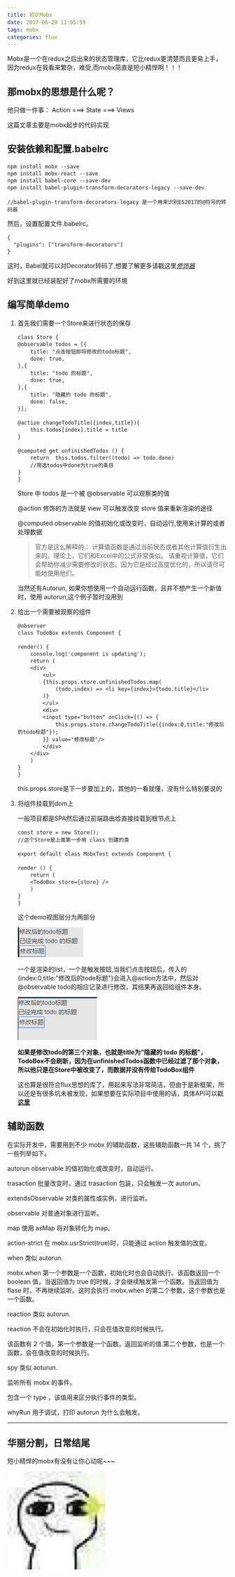 ```yaml
---
title: 初识Mobx
date: 2017-06-29 11:05:59
tags: mobx
categories: flux
--- 
```

Mobx是一个在redux之后出来的状态管理库，它比redux更清楚而且更易上手，因为redux在我看来繁杂，难受,而mobx简直是短小精悍啊！！！

## 那mobx的思想是什么呢？

他只做一件事： Action ===> State ===> Views

这篇文章主要是mobx起步的代码实现

## 安装依赖和配置.babelrc

```
npm install mobx --save
npm install mobx-react --save
npm install babel-core --save-dev
npm install babel-plugin-transform-decorators-legacy --save-dev

//babel-plugin-transform-decorators-legacy 是一个用来识别ES2017的@符号的转码器
```

然后，设置配置文件.babelrc。
```
{
  "plugins": ["transform-decorators"]
}
```
这时，Babel就可以对Decorator转码了,想要了解更多请戳这里[*修饰器*](http://es6.ruanyifeng.com/?search=%40&x=0&y=0#docs/decorator)

好到这里就已经装配好了mobx所需要的环境

## 编写简单demo

1. 首先我们需要一个Store来进行状态的保存
    ```
    class Store {
    @observable todos = [{
        title: "点击按钮即将修改的todo标题",
        done: true,
    },{
        title: "todo 的标题",
        done: true,
    },{
        title: "隐藏的 todo 的标题",
        done: false,
    }];

    @action changeTodoTitle({index,title}){
        this.todos[index].title = title
    }

    @computed get unfinishedTodos () {
        return  this.todos.filter((todo) => todo.done)
        //筛选todos中done为true的条目
    }
    }
    ```
    Store 中 todos 是一个被 @observable 可以观察类的值

    @action 修饰的方法就是 view 可以触发改变 store 值来重新渲染的途径

    @computed observable 的值初始化或改变时，自动运行,使用来计算的或者处理数据

    > 官方是这么解释的：
    > 计算值函数是通过当前状态或者其他计算值衍生出来的。理论上，它们和Excel中的公式非常类似。 请重视计算值，它们会帮助你减少需要修改的状态。因为它是经过高度优化的，所以请尽可能地使用他们。

    当然还有Autorun, 如果你想使用一个自动运行函数，且并不想产生一个新值时，使用 autorun,这个例子暂时没用到

2. 给出一个需要被观察的组件

    ```
    @observer
    class TodoBox extends Component {

    render() {
        console.log('component is updating');
        return (
        <div>
            <ul>
            {this.props.store.unfinishedTodos.map(
                (todo,index) => <li key={index}>{todo.title}</li>
            )}
            </ul>
            <div>
            <input type="button" onClick={() => {
                this.props.store.changeTodoTitle({index:0,title:"修改后的todo标题"});
            }} value="修改标题"/>
            </div>
        </div>
        )
    }
    }
    ```

    this.props.store是下一步要加上的，其他的一看就懂，没有什么特别要说的

3. 将组件挂载到dom上

    一般项目都是SPA然后通过前端路由给直接挂载到根节点上

    ```
    const store = new Store();
    //这个Store是上面第一步用 class 创建的类

    export default class MobxTest extends Component {

    render () {
        return (
        <TodoBox store={store} />
        )
    }
    }
    ```

    这个demo视图层分为两部分

    ![](./初识Mobx/unModify.png "mobx component")

    一个是渲染的list，一个是触发按钮,当我们点击按钮后，传入的{index:0,title:"修改后的tode标题"}会进入@action方法中，然后对@observable todo的相应记录进行修改，其结果再返回给组件本身。

    ![](./初识Mobx/index.png "mobx component")

    **如果是修改todo的第三个对象，也就是title为“隐藏的 todo 的标题”，TodoBox不会刷新，因为在unfinishedTodos函数中已经过滤了那个对象，所以他只是在Store中被改变了，而数据并没有传给TodoBox组件**

    这也算是很符合flux思想的库了，用起来写法非常简洁，但由于是新框架，所以还是有很多坑未被发现，如果想要在实际项目中使用的话，具体API可以戳[**这里**](https://suprise.gitbooks.io/mobx-cn/content/)

## 辅助函数

在实际开发中，需要用到不少 mobx 的辅助函数，这些辅助函数一共 14 个，挑了一些列举如下。

autorun
observable 的值初始化或改变时，自动运行。

trasaction
批量改变时，通过 trasaction 包装，只会触发一次 autorun。

extendsObservable
对类的属性或实例，进行监听。

observable
对普通对象进行监听。

map
使用 asMap 将对象转化为 map。

action-strict
在 mobx.usrStrict(true)时，只能通过 action 触发值的改变。

when
类似 autorun.

mobx.when 第一个参数是一个函数，初始化时也会自动执行。该函数返回一个 boolean 值，当返回值为 true 的时候，才会继续触发第一个函数。当返回值为 flase 时，不再继续监听。这时会执行 mobx.when 的第二个参数，这个参数也是一个函数。

reaction
类似 autorun.

reaction 不会在初始化时执行，只会在值改变的时候执行。

该函数有 2 个值，第一个参数是一个函数，返回监听的值.第二个参数，也是一个函数，会在值改变的时候执行。

spy
类似 aoturun.

监听所有 mobx 的事件。

包含一个 type ，该值用来区分执行事件的类型。

whyRun
用于调试，打印 autorun 为什么会触发。

-------------------------------------
## 华丽分割，日常结尾

短小精悍的mobx有没有让你心动呢~~~

![](./初识Mobx/end.png "mobx component")